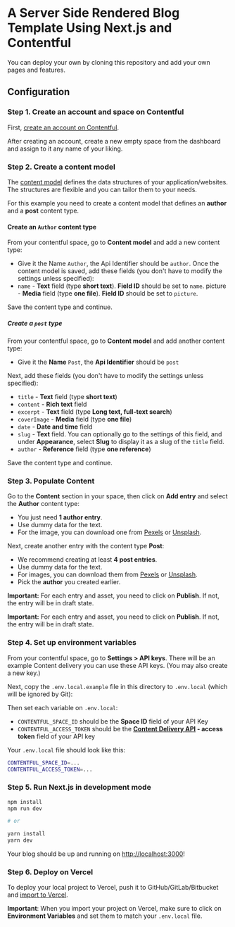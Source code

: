 # A Server Side Rendered Blog Template Using Next.js and Contentful

You can deploy your own by cloning this repository and add your own pages and features.

## Configuration

### Step 1. Create an account and space on Contentful

First, [create an account on Contentful](https://www.contentful.com/sign-up/).

After creating an account, create a new empty space from the dashboard and assign to it any name of your liking.

### Step 2. Create a content model

The [content model](https://www.contentful.com/developers/docs/concepts/data-model/) defines the data structures of your application/websites. The structures are flexible and you can tailor them to your needs.

For this example you need to create a content model that defines an **author** and a **post** content type.

#### Create an `Author` content type

From your contentful space, go to **Content model** and add a new content type:

- Give it the Name `Author`, the Api Identifier should be `author`.
  Once the content model is saved, add these fields (you don't have to modify the settings unless specified):
- `name` - **Text** field (type **short text**). **Field ID** should be set to `name`.
  picture - **Media** field (type **one file**). **Field ID** should be set to `picture`.

Save the content type and continue.

##### Create a `post` type

From your contentful space, go to **Content model** and add another content type:

- Give it the **Name** `Post`, the **Api Identifier** should be `post`

Next, add these fields (you don't have to modify the settings unless specified):

- `title` - **Text** field (type **short text**)
- `content` - **Rich text** field
- `excerpt` - **Text** field (type **Long text, full-text search**)
- `coverImage` - **Media** field (type **one file**)
- `date` - **Date and time** field
- `slug` - **Text** field. You can optionally go to the settings of this field, and under **Appearance**, select **Slug** to display it as a slug of the `title` field.
- `author` - **Reference** field (type **one reference**)

Save the content type and continue.

### Step 3. Populate Content

Go to the **Content** section in your space, then click on **Add entry** and select the **Author** content type:

- You just need **1 author entry**.
- Use dummy data for the text.
- For the image, you can download one from [Pexels](https://www.pexels.com/) or [Unsplash](https://unsplash.com/).

Next, create another entry with the content type **Post**:

- We recommend creating at least **4 post entries**.
- Use dummy data for the text.
- For images, you can download them from [Pexels](https://www.pexels.com/) or [Unsplash](https://unsplash.com/).
- Pick the **author** you created earlier.

**Important:** For each entry and asset, you need to click on **Publish**. If not, the entry will be in draft state.

**Important:** For each entry and asset, you need to click on **Publish**. If not, the entry will be in draft state.

### Step 4. Set up environment variables

From your contentful space, go to **Settings > API keys**. There will be an example Content delivery you can use these API keys. (You may also create a new key.)

Next, copy the `.env.local.example` file in this directory to `.env.local` (which will be ignored by Git):

Then set each variable on `.env.local`:

- `CONTENTFUL_SPACE_ID` should be the **Space ID** field of your API Key
- `CONTENTFUL_ACCESS_TOKEN` should be the **[Content Delivery API](https://www.contentful.com/developers/docs/references/content-delivery-api/) - access token** field of your API key

Your `.env.local` file should look like this:

```bash
CONTENTFUL_SPACE_ID=...
CONTENTFUL_ACCESS_TOKEN=...
```

### Step 5. Run Next.js in development mode

```bash
npm install
npm run dev

# or

yarn install
yarn dev
```

Your blog should be up and running on [http://localhost:3000](http://localhost:3000)!

### Step 6. Deploy on Vercel

To deploy your local project to Vercel, push it to GitHub/GitLab/Bitbucket and [import to Vercel](https://vercel.com/new).

**Important**: When you import your project on Vercel, make sure to click on **Environment Variables** and set them to match your `.env.local` file.
